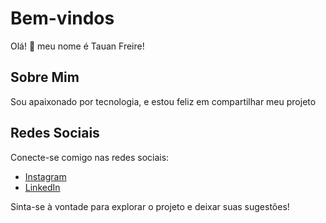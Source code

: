 # Bem-vindos

Olá! 👋 meu nome é Tauan Freire!

## Sobre Mim
Sou apaixonado por tecnologia, e estou feliz em compartilhar meu projeto

## Redes Sociais
Conecte-se comigo nas redes sociais:
- [Instagram](https://www.instagram.com/tauanfreire.sn)
- [LinkedIn](www.linkedin.com/in/tauanfreire/)

Sinta-se à vontade para explorar o projeto e deixar suas sugestões!

